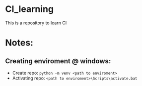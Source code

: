 # CI_learning
This is a repository to learn CI



# Notes:
## Creating enviroment @ windows:
 - Create repo:
  ``python -m venv <path to enviroment>``
 - Activating repo:
  ``<path to enviroment>\Scripts\activate.bat``